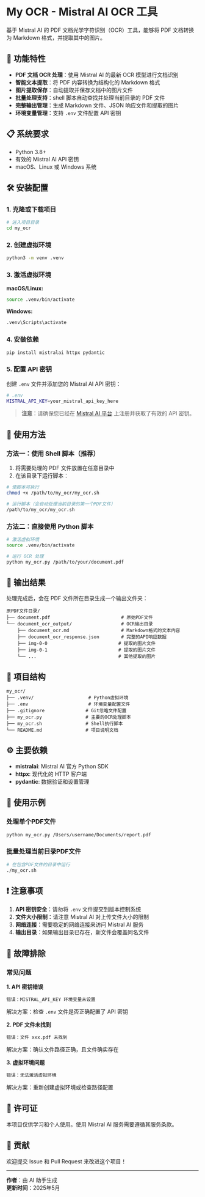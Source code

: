 # My OCR - Mistral AI OCR 工具

基于 Mistral AI 的 PDF 文档光学字符识别（OCR）工具，能够将 PDF 文档转换为 Markdown 格式，并提取其中的图片。

## 🚀 功能特性

- **PDF 文档 OCR 处理**：使用 Mistral AI 的最新 OCR 模型进行文档识别
- **智能文本提取**：将 PDF 内容转换为结构化的 Markdown 格式
- **图片提取保存**：自动提取并保存文档中的图片文件
- **批量处理支持**：shell 脚本自动查找并处理当前目录的 PDF 文件
- **完整输出管理**：生成 Markdown 文件、JSON 响应文件和提取的图片
- **环境变量管理**：支持 `.env` 文件配置 API 密钥

## 📋 系统要求

- Python 3.8+
- 有效的 Mistral AI API 密钥
- macOS、Linux 或 Windows 系统

## 🛠️ 安装配置

### 1. 克隆或下载项目

```bash
# 进入项目目录
cd my_ocr
```

### 2. 创建虚拟环境

```bash
python3 -m venv .venv
```

### 3. 激活虚拟环境

**macOS/Linux:**
```bash
source .venv/bin/activate
```

**Windows:**
```bash
.venv\Scripts\activate
```

### 4. 安装依赖

```bash
pip install mistralai httpx pydantic
```

### 5. 配置 API 密钥

创建 `.env` 文件并添加您的 Mistral AI API 密钥：

```bash
# .env
MISTRAL_API_KEY=your_mistral_api_key_here
```

> **注意**：请确保您已经在 [Mistral AI 平台](https://console.mistral.ai/) 上注册并获取了有效的 API 密钥。

## 📖 使用方法

### 方法一：使用 Shell 脚本（推荐）

1. 将需要处理的 PDF 文件放置在任意目录中
2. 在该目录下运行脚本：

```bash
# 使脚本可执行
chmod +x /path/to/my_ocr/my_ocr.sh

# 运行脚本（会自动处理当前目录的第一个PDF文件）
/path/to/my_ocr/my_ocr.sh
```

### 方法二：直接使用 Python 脚本

```bash
# 激活虚拟环境
source .venv/bin/activate

# 运行 OCR 处理
python my_ocr.py /path/to/your/document.pdf
```

## 📁 输出结果

处理完成后，会在 PDF 文件所在目录生成一个输出文件夹：

```
原PDF文件目录/
├── document.pdf                          # 原始PDF文件
└── document_ocr_output/                  # OCR输出目录
    ├── document_ocr.md                   # Markdown格式的文本内容
    ├── document_ocr_response.json        # 完整的API响应数据
    ├── img-0-0                          # 提取的图片文件
    ├── img-0-1                          # 提取的图片文件
    └── ...                              # 其他提取的图片
```

## 🔧 项目结构

```
my_ocr/
├── .venv/                    # Python虚拟环境
├── .env                      # 环境变量配置文件
├── .gitignore               # Git忽略文件配置
├── my_ocr.py                # 主要的OCR处理脚本
├── my_ocr.sh                # Shell执行脚本
└── README.md                # 项目说明文档
```

## ⚙️ 主要依赖

- **mistralai**: Mistral AI 官方 Python SDK
- **httpx**: 现代化的 HTTP 客户端
- **pydantic**: 数据验证和设置管理

## 📝 使用示例

### 处理单个PDF文件
```bash
python my_ocr.py /Users/username/Documents/report.pdf
```

### 批量处理当前目录PDF文件
```bash
# 在包含PDF文件的目录中运行
./my_ocr.sh
```

## ❗ 注意事项

1. **API 密钥安全**：请勿将 `.env` 文件提交到版本控制系统
2. **文件大小限制**：请注意 Mistral AI 对上传文件大小的限制
3. **网络连接**：需要稳定的网络连接来访问 Mistral AI 服务
4. **输出目录**：如果输出目录已存在，新文件会覆盖同名文件

## 🐛 故障排除

### 常见问题

**1. API 密钥错误**
```
错误：MISTRAL_API_KEY 环境变量未设置
```
解决方案：检查 `.env` 文件是否正确配置了 API 密钥

**2. PDF 文件未找到**
```
错误：文件 xxx.pdf 未找到
```
解决方案：确认文件路径正确，且文件确实存在

**3. 虚拟环境问题**
```
错误：无法激活虚拟环境
```
解决方案：重新创建虚拟环境或检查路径配置

## 📜 许可证

本项目仅供学习和个人使用。使用 Mistral AI 服务需要遵循其服务条款。

## 🤝 贡献

欢迎提交 Issue 和 Pull Request 来改进这个项目！

---

**作者**：由 AI 助手生成  
**更新时间**：2025年5月
